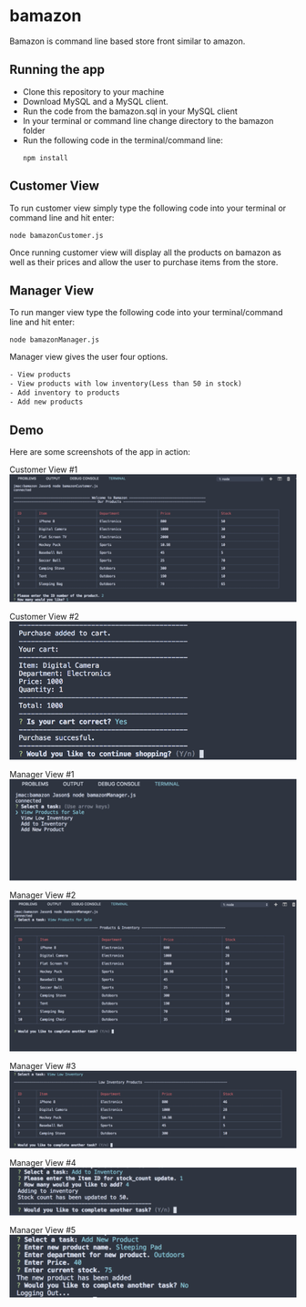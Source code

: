 # bamazon

Bamazon is command line based store front similar to amazon.



## Running the app

- Clone this repository to your machine
- Download MySQL and a MySQL client. 
- Run the code from the bamazon.sql in your MySQL client
- In your terminal or command line change directory to the bamazon folder
- Run the following code in the terminal/command line:
    ```
    npm install
    ```



## Customer View

To run customer view simply type the following code into your terminal or command line and hit enter:
```
node bamazonCustomer.js
```
Once running customer view will display all the products on bamazon as well as their prices
and allow the user to purchase items from the store.



## Manager View

To run manger view type the following code into your terminal/command line and hit enter:
```
node bamazonManager.js
```

Manager view gives the user four options.

    - View products
    - View products with low inventory(Less than 50 in stock)
    - Add inventory to products
    - Add new products



## Demo

Here are some screenshots of the app in action:

Customer View #1
![screenshot](screenshots/CustomerView1.png "Customer View 1")

Customer View #2
![screenshot](screenshots/CustomerView2.png "Customer View 2")

Manager View #1
![screenshot](screenshots/ManagerView1.png "Manager View 1")

Manager View #2
![screenshot](screenshots/ManagerView2.png "Manager View 2")

Manager View #3
![screenshot](screenshots/ManagerView3.png "Manager View 3")

Manager View #4
![screenshot](screenshots/ManagerView4.png "Manager View 4")

Manager View #5
![screenshot](screenshots/ManagerView5.png "Manager View 5")
